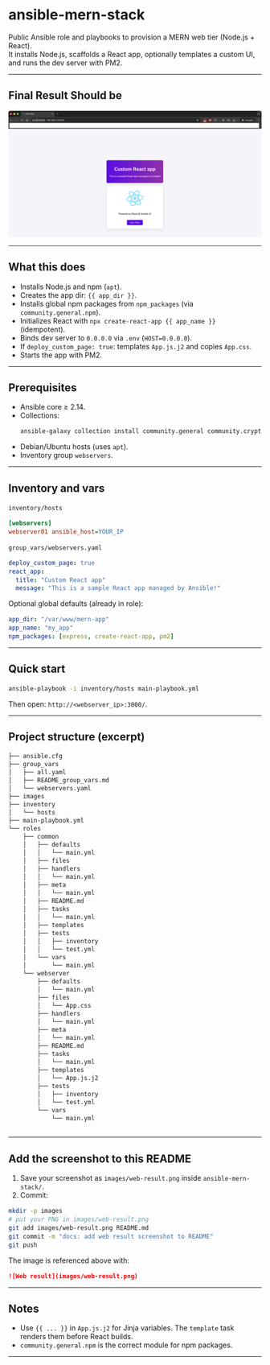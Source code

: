 # ansible-mern-stack

Public Ansible role and playbooks to provision a MERN web tier (Node.js + React).  
It installs Node.js, scaffolds a React app, optionally templates a custom UI, and runs the dev server with PM2.

---

## Final Result Should be

<p align="center">
  <img src="images/web-result.png" alt="Web result" width="900">
</p>

---

## What this does

- Installs Node.js and npm (`apt`).
- Creates the app dir: `{{ app_dir }}`.
- Installs global npm packages from `npm_packages` (via `community.general.npm`).
- Initializes React with `npx create-react-app {{ app_name }}` (idempotent).
- Binds dev server to `0.0.0.0` via `.env` (`HOST=0.0.0.0`).
- If `deploy_custom_page: true`: templates `App.js.j2` and copies `App.css`.
- Starts the app with PM2.

---

## Prerequisites

- Ansible core ≥ 2.14.
- Collections:
  ```bash
  ansible-galaxy collection install community.general community.crypto
  ```
- Debian/Ubuntu hosts (uses `apt`).
- Inventory group `webservers`.

---

## Inventory and vars

`inventory/hosts`
```ini
[webservers]
webserver01 ansible_host=YOUR_IP
```

`group_vars/webservers.yaml`
```yaml
deploy_custom_page: true
react_app:
  title: "Custom React app"
  message: "This is a sample React app managed by Ansible!"
```

Optional global defaults (already in role):
```yaml
app_dir: "/var/www/mern-app"
app_name: "my_app"
npm_packages: [express, create-react-app, pm2]
```

---

## Quick start

```bash
ansible-playbook -i inventory/hosts main-playbook.yml
```

Then open: `http://<webserver_ip>:3000/`.

---

## Project structure (excerpt)

```
├── ansible.cfg
├── group_vars
│   ├── all.yaml
│   ├── README_group_vars.md
│   └── webservers.yaml
├── images
├── inventory
│   └── hosts
├── main-playbook.yml
└── roles
    ├── common
    │   ├── defaults
    │   │   └── main.yml
    │   ├── files
    │   ├── handlers
    │   │   └── main.yml
    │   ├── meta
    │   │   └── main.yml
    │   ├── README.md
    │   ├── tasks
    │   │   └── main.yml
    │   ├── templates
    │   ├── tests
    │   │   ├── inventory
    │   │   └── test.yml
    │   └── vars
    │       └── main.yml
    └── webserver
        ├── defaults
        │   └── main.yml
        ├── files
        │   └── App.css
        ├── handlers
        │   └── main.yml
        ├── meta
        │   └── main.yml
        ├── README.md
        ├── tasks
        │   └── main.yml
        ├── templates
        │   └── App.js.j2
        ├── tests
        │   ├── inventory
        │   └── test.yml
        └── vars
            └── main.yml


```

---

## Add the screenshot to this README

1) Save your screenshot as `images/web-result.png` inside `ansible-mern-stack/`.  
2) Commit:
```bash
mkdir -p images
# put your PNG in images/web-result.png
git add images/web-result.png README.md
git commit -m "docs: add web result screenshot to README"
git push
```
The image is referenced above with:
```markdown
![Web result](images/web-result.png)
```

---

## Notes

- Use `{{ ... }}` in `App.js.j2` for Jinja variables. The `template` task renders them before React builds.
- `community.general.npm` is the correct module for npm packages.

---
